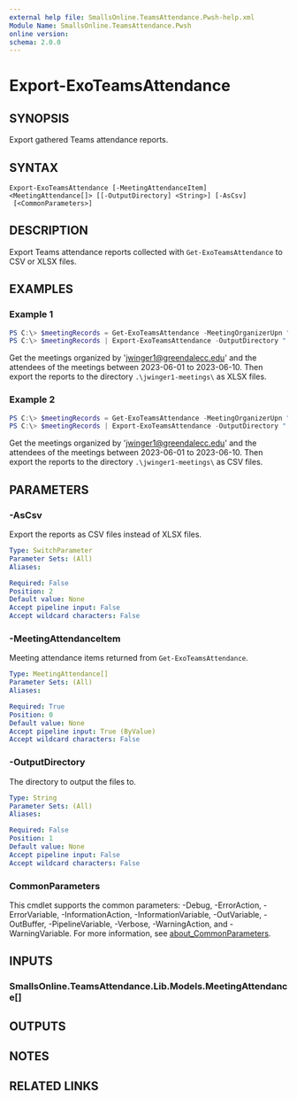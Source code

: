 ```yaml
---
external help file: SmallsOnline.TeamsAttendance.Pwsh-help.xml
Module Name: SmallsOnline.TeamsAttendance.Pwsh
online version:
schema: 2.0.0
---
```


# Export-ExoTeamsAttendance

## SYNOPSIS
Export gathered Teams attendance reports.

## SYNTAX

```
Export-ExoTeamsAttendance [-MeetingAttendanceItem] <MeetingAttendance[]> [[-OutputDirectory] <String>] [-AsCsv]
 [<CommonParameters>]
```

## DESCRIPTION
Export Teams attendance reports collected with `Get-ExoTeamsAttendance` to CSV or XLSX files.

## EXAMPLES

### Example 1
```powershell
PS C:\> $meetingRecords = Get-ExoTeamsAttendance -MeetingOrganizerUpn "jwinger1@greendalecc.edu" -StartDate "2023-06-01" -EndDate "2023-06-10"
PS C:\> $meetingRecords | Export-ExoTeamsAttendance -OutputDirectory ".\jwinger1-meetings\"
```

Get the meetings organized by 'jwinger1@greendalecc.edu' and the attendees of the meetings between 2023-06-01 to 2023-06-10.
Then export the reports to the directory `.\jwinger1-meetings\` as XLSX files.

### Example 2
```powershell
PS C:\> $meetingRecords = Get-ExoTeamsAttendance -MeetingOrganizerUpn "jwinger1@greendalecc.edu" -StartDate "2023-06-01" -EndDate "2023-06-10"
PS C:\> $meetingRecords | Export-ExoTeamsAttendance -OutputDirectory ".\jwinger1-meetings\" -AsCsv
```

Get the meetings organized by 'jwinger1@greendalecc.edu' and the attendees of the meetings between 2023-06-01 to 2023-06-10.
Then export the reports to the directory `.\jwinger1-meetings\` as CSV files.

## PARAMETERS

### -AsCsv
Export the reports as CSV files instead of XLSX files.

```yaml
Type: SwitchParameter
Parameter Sets: (All)
Aliases:

Required: False
Position: 2
Default value: None
Accept pipeline input: False
Accept wildcard characters: False
```

### -MeetingAttendanceItem
Meeting attendance items returned from `Get-ExoTeamsAttendance`.

```yaml
Type: MeetingAttendance[]
Parameter Sets: (All)
Aliases:

Required: True
Position: 0
Default value: None
Accept pipeline input: True (ByValue)
Accept wildcard characters: False
```

### -OutputDirectory
The directory to output the files to.

```yaml
Type: String
Parameter Sets: (All)
Aliases:

Required: False
Position: 1
Default value: None
Accept pipeline input: False
Accept wildcard characters: False
```

### CommonParameters
This cmdlet supports the common parameters: -Debug, -ErrorAction, -ErrorVariable, -InformationAction, -InformationVariable, -OutVariable, -OutBuffer, -PipelineVariable, -Verbose, -WarningAction, and -WarningVariable. For more information, see [about_CommonParameters](http://go.microsoft.com/fwlink/?LinkID=113216).

## INPUTS

### SmallsOnline.TeamsAttendance.Lib.Models.MeetingAttendance[]

## OUTPUTS

## NOTES

## RELATED LINKS
